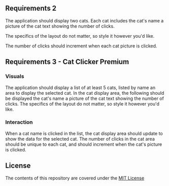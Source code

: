 
## Requirements 2
The application should display two cats. Each cat includes the cat's name a picture of the cat text showing the number of clicks. 

The specifics of the layout do not matter, so style it however you'd like.

The number of clicks should increment when each cat picture is clicked.

## Requirements 3 - Cat Clicker Premium
### Visuals
The application should display a list of at least 5 cats, listed by name
an area to display the selected cat.
In the cat display area, the following should be displayed the cat's name
a picture of the cat text showing the number of clicks.
The specifics of the layout do not matter, so style it however you'd like.

### Interaction
When a cat name is clicked in the list, the cat display area should update to show the data for the selected cat.
The number of clicks in the cat area should be unique to each cat, and should increment when the cat's picture is clicked.


## License
The contents of this repository are covered under the [MIT License](/LICENSE?raw=true)

